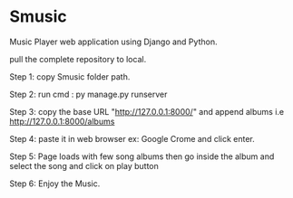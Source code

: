 # Smusic
Music Player web application using Django and Python.

pull the complete repository to local.

Step 1: 
copy Smusic folder path.

Step 2:
run cmd : py manage.py runserver

Step 3:
copy the base URL "http://127.0.0.1:8000/" and append albums i.e http://127.0.0.1:8000/albums

Step 4:
paste it in web browser ex: Google Crome and click enter.

Step 5: 
Page loads with few song albums then go inside the album and select the song and click on play button

Step 6:
Enjoy the Music.
